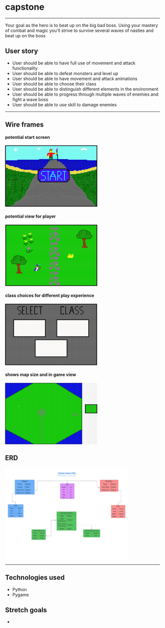 # capstone

---
Your goal as the hero is to beat up on the big bad boss. Using your mastery of combat and magic you'll strive to survive several waves of nasties and beat up on the boss
## User story

- User should be able to have full use of movement and attack functionality
- User should be able to defeat monsters and level up
- User should be able to have movement and attack animations
- User should be able to choose their class
- User should be able to distinguish different elements in the environment
- User should be able to progress through multiple waves of enemies and fight a wave boss
- User should be able to use skill to damage enemies

---

## Wire frames
#### potential start screen
<img  src="img/startscreen.png" width="300" height="200" alt="Wire frame">

#### potential view for player
<img  src="img/ingamescreen.png" width="300" height="200" alt="Wire frame">

#### class choices for different play experience
<img  src="img/classes.png" width="300" height="200" alt="Wire frame">

#### shows map size and in game view
<img  src="img/mapandscale.png" width="300" height="200" alt="Wire frame">


## ERD

<img  src="img/erd.png" width="400" height="300" alt="ERD">

---

## Technologies used

- Python
- Pygame

## Stretch goals
- 